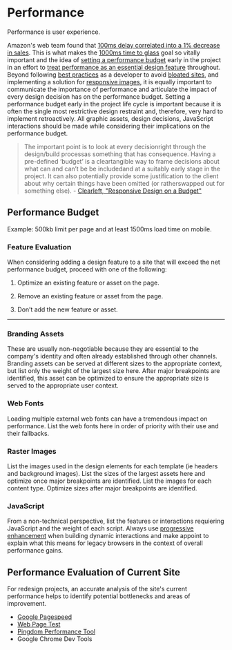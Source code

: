# Performance

<p class="lead">Performance is user experience.</p>

Amazon's web team found that [100ms delay correlated into a 1% decrease in sales](http://www.websiteoptimization.com/speed/tweak/psychology-web-performance/). This is what makes the [1000ms time to glass](http://alistapart.com/blog/post/breaking-the-1000ms-time-to-glass-mobile-barrier) goal so vitally important and the idea of [setting a performance budget](http://timkadlec.com/2013/01/setting-a-performance-budget/) early in the project in an effort to [treat performance as an essential design feature](http://bradfrostweb.com/blog/post/performance-as-design/) throughout. Beyond following [best practices](http://csswizardry.com/2013/01/front-end-performance-for-web-designers-and-front-end-developers/) as a developer to avoid [bloated sites](http://browserdiet.com/), and implementing a solution for [responsive images](http://responsiveimages.org/), it is equally important to communicate the importance of performance and articulate the impact of every design decision has on the performance budget. Setting a performance budget early in the project life cycle is important because it is often the single most restrictive design restraint and, therefore, very hard to implement retroactively.  All graphic assets, design decisions, JavaScript interactions should be made while considering their implications on the performance budget.

>The important point is to look at every decisionright through the design/build processas something that has consequence. Having a pre-defined ‘budget’ is a cleartangible way to frame decisions about what can and can’t be be includedand at a suitably early stage in the project. It can also potentially provide some justification to the client about why certain things have been omitted (or ratherswapped out for something else). - [Clearleft, "Responsive Design on a Budget"](http://clearleft.com/thinks/responsivedesignonabudget/)

## Performance Budget
Example: 500kb limit per page and at least 1500ms load time on mobile.

### Feature Evaluation
When considering adding a design feature to a site that will exceed the net performance budget, proceed with one of the following:

  1. Optimize an existing feature or asset on the page.

  2. Remove an existing feature or asset from the page.

  3. Don’t add the new feature or asset.

***
### Branding Assets
These are usually non-negotiable because they are essential to the company's identity and often already established through other channels.  Branding assets can be served at different sizes to the appropriate context, but list only the weight of the largest size here. After major breakpoints are identified, this asset can be optimized to ensure the appropriate size is served to the appropriate user context.

### Web Fonts
Loading multiple external web fonts can have a tremendous impact on performance.  List the web fonts here in order of priority with their use and their fallbacks.

### Raster Images
List the images used in the design elements for each template (ie headers and background images). List the sizes of the largest assets here and optimize once major breakpoints are identified. List the images for each content type. Optimize sizes after major breakpoints are identified.

### JavaScript
From a non-technical perspective, list the features or interactions requiering JavaScript and the weight of each script. Always use [progressive enhancement](http://jakearchibald.com/2013/progressive-enhancement-still-important/) when building dynamic interactions and make appoint to explain what this means for legacy browsers in the context of overall performance gains.


<div id="performanceBudget"></div>

## Performance Evaluation of Current Site
For redesign projects, an accurate analysis of the site's current performance helps to identify potential bottlenecks and areas of improvement. 

  * [Google Pagespeed](https://developers.google.com/speed/pagespeed/)
  * [Web Page Test](http://www.webpagetest.org/)
  * [Pingdom Performance Tool](http://tools.pingdom.com/fpt/)
  * Google Chrome Dev Tools


